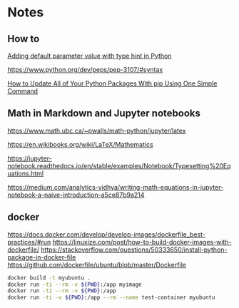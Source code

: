 # Notes

## How to

[Adding default parameter value with type hint in Python](https://stackoverflow.com/questions/38727520/adding-default-parameter-value-with-type-hint-in-python)

<https://www.python.org/dev/peps/pep-3107/#syntax>

[How to Update All of Your Python Packages With pip Using One Simple Command](https://dougie.io/answers/pip-update-all-packages/)

## Math in Markdown and Jupyter notebooks

<https://www.math.ubc.ca/~pwalls/math-python/jupyter/latex>

<https://en.wikibooks.org/wiki/LaTeX/Mathematics>

<https://jupyter-notebook.readthedocs.io/en/stable/examples/Notebook/Typesetting%20Equations.html>

<https://medium.com/analytics-vidhya/writing-math-equations-in-jupyter-notebook-a-naive-introduction-a5ce87b9a214>

## docker

<https://docs.docker.com/develop/develop-images/dockerfile_best-practices/#run>
<https://linuxize.com/post/how-to-build-docker-images-with-dockerfile/>
<https://stackoverflow.com/questions/50333650/install-python-package-in-docker-file>
<https://github.com/dockerfile/ubuntu/blob/master/Dockerfile>

```bash
docker build -t myubuntu .
docker run -ti --rm -v ${PWD}:/app myimage
docker run -ti --rm -v ${PWD}:/app 
docker run -ti -v ${PWD}:/app --rm --name test-container myubuntu
```
